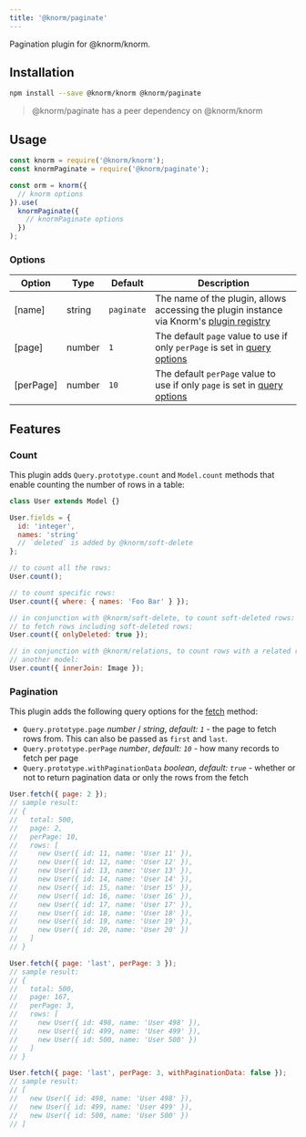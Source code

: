 ```yaml
---
title: '@knorm/paginate'
---
```


Pagination plugin for @knorm/knorm.

## Installation

```bash
npm install --save @knorm/knorm @knorm/paginate
```

> @knorm/paginate has a peer dependency on @knorm/knorm

## Usage

```js
const knorm = require('@knorm/knorm');
const knormPaginate = require('@knorm/paginate');

const orm = knorm({
  // knorm options
}).use(
  knormPaginate({
    // knormPaginate options
  })
);
```

### Options

| Option    | Type   | Default    | Description                                                                                                              |
| --------- | ------ | ---------- | ------------------------------------------------------------------------------------------------------------------------ |
| [name]    | string | `paginate` | The name of the plugin, allows accessing the plugin instance via Knorm's [plugin registry](/api.md#knorm-plugins-object) |
| [page]    | number | `1`        | The default `page` value to use if only `perPage` is set in [query options](/guides/queries.md?id=setting-options)       |
| [perPage] | number | `10`       | The default `perPage` value to use if only `page` is set in [query options](/guides/queries.md?id=setting-options)       |

## Features

### Count

This plugin adds `Query.prototype.count` and `Model.count` methods that enable
counting the number of rows in a table:

```js
class User extends Model {}

User.fields = {
  id: 'integer',
  names: 'string'
  // `deleted` is added by @knorm/soft-delete
};

// to count all the rows:
User.count();

// to count specific rows:
User.count({ where: { names: 'Foo Bar' } });

// in conjunction with @knorm/soft-delete, to count soft-deleted rows:
// to fetch rows including soft-deleted rows:
User.count({ onlyDeleted: true });

// in conjunction with @knorm/relations, to count rows with a related row in
// another model:
User.count({ innerJoin: Image });
```

### Pagination

This plugin adds the following query options for the
[fetch](/api.md#query-fetch-options-%E2%87%92-promise) method:

- `Query.prototype.page` _number_ / _string_, _default: `1`_ - the page to fetch
  rows from. This can also be passed as `first` and `last`.
- `Query.prototype.perPage` _number_, _default: `10`_ - how many records to fetch per page
- `Query.prototype.withPaginationData` _boolean_, _default: `true`_ - whether or
  not to return pagination data or only the rows from the fetch

```js
User.fetch({ page: 2 });
// sample result:
// {
//   total: 500,
//   page: 2,
//   perPage: 10,
//   rows: [
//     new User({ id: 11, name: 'User 11' }),
//     new User({ id: 12, name: 'User 12' }),
//     new User({ id: 13, name: 'User 13' }),
//     new User({ id: 14, name: 'User 14' }),
//     new User({ id: 15, name: 'User 15' }),
//     new User({ id: 16, name: 'User 16' }),
//     new User({ id: 17, name: 'User 17' }),
//     new User({ id: 18, name: 'User 18' }),
//     new User({ id: 19, name: 'User 19' }),
//     new User({ id: 20, name: 'User 20' })
//   ]
// }

User.fetch({ page: 'last', perPage: 3 });
// sample result:
// {
//   total: 500,
//   page: 167,
//   perPage: 3,
//   rows: [
//     new User({ id: 498, name: 'User 498' }),
//     new User({ id: 499, name: 'User 499' }),
//     new User({ id: 500, name: 'User 500' })
//   ]
// }

User.fetch({ page: 'last', perPage: 3, withPaginationData: false });
// sample result:
// [
//   new User({ id: 498, name: 'User 498' }),
//   new User({ id: 499, name: 'User 499' }),
//   new User({ id: 500, name: 'User 500' })
// ]
```
